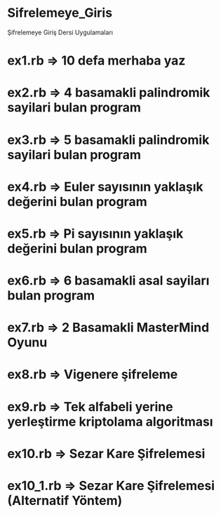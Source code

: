 # Sifrelemeye_Giris
Şifrelemeye Giriş Dersi Uygulamaları
  # ex1.rb  =>  10 defa merhaba yaz
  # ex2.rb  =>  4 basamakli palindromik sayilari bulan program
  # ex3.rb  =>  5 basamakli palindromik sayilari bulan program
  # ex4.rb  =>  Euler sayısının yaklaşık değerini bulan program
  # ex5.rb  =>  Pi sayısının yaklaşık değerini bulan program
  # ex6.rb  =>  6 basamakli asal sayiları bulan program
  # ex7.rb  =>  2 Basamakli MasterMind Oyunu
  # ex8.rb  =>  Vigenere şifreleme
  # ex9.rb  =>  Tek alfabeli yerine yerleştirme kriptolama algoritması
  # ex10.rb  =>  Sezar Kare Şifrelemesi
  # ex10_1.rb  =>  Sezar Kare Şifrelemesi (Alternatif Yöntem)

